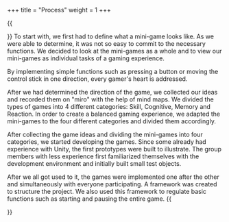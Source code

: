 +++
title = "Process"
weight = 1
+++

{{<section title="Process">}}
To start with, we first had to define what a mini-game looks like. As we were able to determine, it was not so easy to commit to the necessary functions. We decided to look at the mini-games as a whole and to view our mini-games as individual tasks of a gaming experience.

By implementing simple functions such as pressing a button or moving the control stick in one direction, every gamer's heart is addressed.

After we had determined the direction of the game, we collected our ideas and recorded them on "miro" with the help of mind maps. We divided the types of games into 4 different categories: Skill, Cognitive, Memory and Reaction.
In order to create a balanced gaming experience, we adapted the mini-games to the four different categories and divided them accordingly.

After collecting the game ideas and dividing the mini-games into four categories, we started developing the games.
Since some already had experience with Unity, the first prototypes were built to illustrate. The group members with less experience first familiarized themselves with the development environment and initially built small test objects.

After we all got used to it, the games were implemented one after the other and simultaneously with everyone participating. A framework was created to structure the project. We also used this framework to regulate basic functions such as starting and pausing the entire game.
{{</section>}}